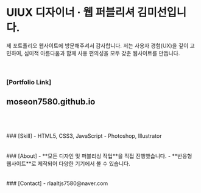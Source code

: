 # UIUX 디자이너 · 웹 퍼블리셔 김미선입니다.

제 포트폴리오 웹사이트에 방문해주셔서 감사합니다.
저는 사용자 경험(UX)을 깊이 고민하여, 심미적 아름다움과 함께 사용 편의성을 모두 갖춘 웹사이트를 만듭니다.
<br>
<br>
<br>
### [Portfolio Link]
## moseon7580.github.io
<br>
<br>
<br>
### [Skill]
- HTML5, CSS3, JavaScript
- Photoshop, Illustrator
<br>
<br>
<br>
### [About]
- **모든 디자인 및 퍼블리싱 작업**을 직접 진행했습니다.
- **반응형 웹사이트**로 제작되어 다양한 기기에서 볼 수 있습니다.
<br>
<br>
<br>
### [Contact]
- rlaaltjs7580@naver.com
